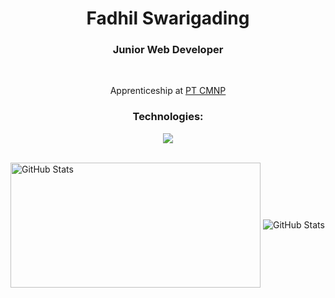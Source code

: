   <h1 align="center">Fadhil Swarigading</h1>
  <h3 align="center">Junior Web Developer</h3>
  <br>
  <div align="center">
    <p>Apprenticeship at <a href="https://id.citramarga.com//" target="_blank" rel="noreferrer">PT CMNP</a></p>
  </div>

  <h3 align="center">Technologies:</h3>
    <p align="center">
  <a href="https://skillicons.dev">
    <img src="https://skillicons.dev/icons?i=html,css,bootstrap,js,figma,php,mysql" />
  </a>
</p>
    
  </div>

  <br>
    <img align="center" height="200" width="400" src="https://github-readme-stats.vercel.app/api/top-langs/?username=padhlsg&layout=compact" alt="GitHub Stats">    
    <img align="center" src="https://github-readme-stats.vercel.app/api?username=padhlsg&show_icons=true&theme=radical" alt="GitHub Stats">
